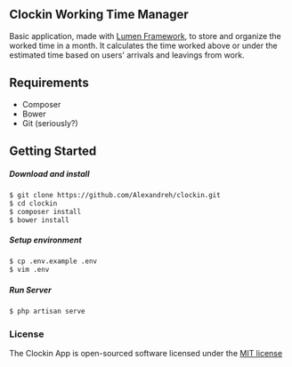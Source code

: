 ## Clockin Working Time Manager

Basic application, made with [Lumen Framework](http://lumen.laravel.com/), to store and organize the worked time in a month.
It calculates the time worked above or under the estimated time based on users' arrivals and leavings from work.

## Requirements
- Composer
- Bower
- Git (seriously?)

## Getting Started
##### Download and install 
```bash
$ git clone https://github.com/Alexandreh/clockin.git
$ cd clockin
$ composer install
$ bower install
```

##### Setup environment
```bash
$ cp .env.example .env
$ vim .env
```

##### Run Server
```bash
$ php artisan serve
```

### License

The Clockin App is open-sourced software licensed under the [MIT license](http://opensource.org/licenses/MIT)
